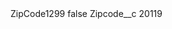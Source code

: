 <?xml version="1.0" encoding="UTF-8"?>
<CustomMetadata xmlns="http://soap.sforce.com/2006/04/metadata" xmlns:xsi="http://www.w3.org/2001/XMLSchema-instance" xmlns:xsd="http://www.w3.org/2001/XMLSchema">
    <label>ZipCode1299</label>
    <protected>false</protected>
    <values>
        <field>Zipcode__c</field>
        <value xsi:type="xsd:string">20119</value>
    </values>
</CustomMetadata>
